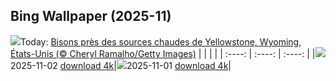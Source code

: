 ## Bing Wallpaper (2025-11)
![](https://cn.bing.com/th?id=OHR.BisonSprings_FR-CA4358928042_UHD.jpg&w=1000)Today: [Bisons près des sources chaudes de Yellowstone, Wyoming, États-Unis (© Cheryl Ramalho/Getty Images)](https://cn.bing.com/th?id=OHR.BisonSprings_FR-CA4358928042_UHD.jpg&rf=LaDigue_UHD.jpg&pid=hp&w=3840&h=2160&rs=1&c=4)
|      |      |      |
| :----: | :----: | :----: |
|![](https://cn.bing.com/th?id=OHR.BisonSprings_FR-CA4358928042_UHD.jpg&pid=hp&w=384&h=216&rs=1&c=4)2025-11-02 [download 4k](https://cn.bing.com/th?id=OHR.BisonSprings_FR-CA4358928042_UHD.jpg&rf=LaDigue_UHD.jpg&pid=hp&w=3840&h=2160&rs=1&c=4)|![](https://cn.bing.com/th?id=OHR.PumpkinHalloween_FR-CA4476250622_UHD.jpg&pid=hp&w=384&h=216&rs=1&c=4)2025-11-01 [download 4k](https://cn.bing.com/th?id=OHR.PumpkinHalloween_FR-CA4476250622_UHD.jpg&rf=LaDigue_UHD.jpg&pid=hp&w=3840&h=2160&rs=1&c=4)|